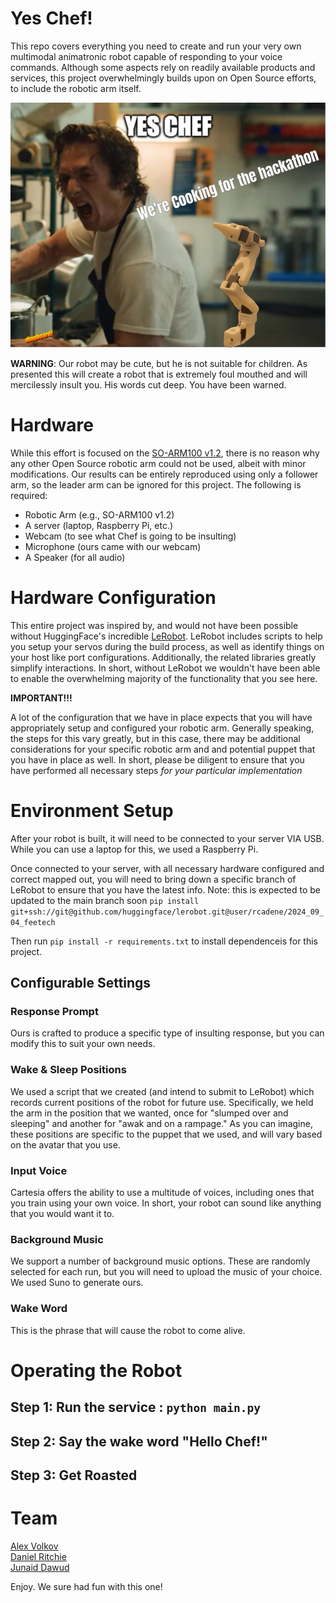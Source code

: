 # Yes Chef! 

This repo covers everything you need to create and run your very own multimodal animatronic robot capable of responding to your voice commands. Although some aspects rely on readily available products and services, this project overwhelmingly builds upon on Open Source efforts, to include the robotic arm itself. 

![Yes Chef!](./yes-chef.jpeg)

**WARNING**: Our robot may be cute, but he is not suitable for children. As presented this will create a robot that is extremely foul mouthed and will mercilessly insult you. His words cut deep. You have been warned.  

# Hardware 

While this effort is focused on the [SO-ARM100 v1.2](https://github.com/TheRobotStudio/SO-ARM100), there is no reason why any other Open Source robotic arm could not be used, albeit with minor modifications. Our results can be entirely reproduced using only a follower arm, so the leader arm can be ignored for this project.  The following is required:  

 - Robotic Arm (e.g., SO-ARM100 v1.2)
 - A server (laptop, Raspberry Pi, etc.)
 - Webcam (to see what Chef is going to be insulting)
 - Microphone (ours came with our webcam)
 - A Speaker (for all audio)

# Hardware Configuration 

This entire project was inspired by, and would not have been possible without HuggingFace's incredible [LeRobot](https://github.com/huggingface/lerobot). LeRobot includes scripts to help you setup your servos during the build process, as well as identify things on your host like port configurations. Additionally, the related libraries greatly simplify interactions. In short, without LeRobot we wouldn't have been able to enable the overwhelming majority of the functionality that you see here.  

**IMPORTANT!!!**  

A lot of the configuration that we have in place expects that you will have appropriately setup and configured your robotic arm. Generally speaking, the steps for this vary greatly, but in this case, there may be additional considerations for your specific robotic arm and and potential puppet that you have in place as well. In short, please be diligent to ensure that you have performed all necessary steps *for your particular implementation*  

# Environment Setup
After your robot is built, it will need to be connected to your server VIA USB. While you can use a laptop for this, we used a Raspberry Pi.  

Once connected to your server, with all necessary hardware configured and correct mapped out, you will need to bring down a specific branch of LeRobot to ensure that you have the latest info. Note: this is expected to be updated to the main branch soon `pip install git+ssh://git@github.com/huggingface/lerobot.git@user/rcadene/2024_09_04_feetech`  

Then run `pip install -r requirements.txt` to install dependenceis for this project.

## Configurable Settings 

### Response Prompt 
Ours is crafted to produce a specific type of insulting response, but you can modify this to suit your own needs.

### Wake & Sleep Positions 
We used a script that we created (and intend to submit to LeRobot) which records current positions of the robot for future use. Specifically, we held the arm in the position that we wanted, once for "slumped over and sleeping" and another for "awak and on a rampage."  As you can imagine, these positions are specific to the puppet that we used, and will vary based on the avatar that you use.

### Input Voice 
Cartesia offers the ability to use a multitude of voices, including ones that you train using your own voice. In short, your robot can sound like anything that you would want it to.

### Background Music 
We support a number of background music options. These are randomly selected for each run, but you will need to upload the music of your choice. We used Suno to generate ours.

### Wake Word 
This is the phrase that will cause the robot to come alive.  

# Operating the Robot 
## Step 1: Run the service : `python main.py`
## Step 2: Say the wake word "Hello Chef!"
## Step 3: Get Roasted 

# Team 
[Alex Volkov](https://www.linkedin.com/in/alex-volkov-/)  
[Daniel Ritchie](https://www.linkedin.com/in/danielritchie123/)  
[Junaid Dawud](https://www.linkedin.com/in/junaid-dawud-48529564/)  

Enjoy. We sure had fun with this one!   


